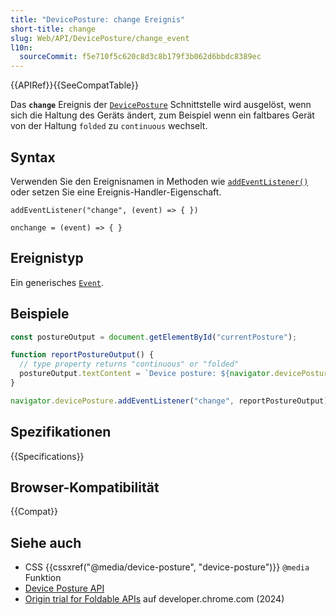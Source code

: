 ```yaml
---
title: "DevicePosture: change Ereignis"
short-title: change
slug: Web/API/DevicePosture/change_event
l10n:
  sourceCommit: f5e710f5c620c8d3c8b179f3b062d6bbdc8389ec
---
```


{{APIRef}}{{SeeCompatTable}}

Das **`change`** Ereignis der [`DevicePosture`](/de/docs/Web/API/DevicePosture) Schnittstelle wird ausgelöst, wenn sich die Haltung des Geräts ändert, zum Beispiel wenn ein faltbares Gerät von der Haltung `folded` zu `continuous` wechselt.

## Syntax

Verwenden Sie den Ereignisnamen in Methoden wie [`addEventListener()`](/de/docs/Web/API/EventTarget/addEventListener) oder setzen Sie eine Ereignis-Handler-Eigenschaft.

```js-nolint
addEventListener("change", (event) => { })

onchange = (event) => { }
```

## Ereignistyp

Ein generisches [`Event`](/de/docs/Web/API/Event).

## Beispiele

```js
const postureOutput = document.getElementById("currentPosture");

function reportPostureOutput() {
  // type property returns "continuous" or "folded"
  postureOutput.textContent = `Device posture: ${navigator.devicePosture.type}`;
}

navigator.devicePosture.addEventListener("change", reportPostureOutput);
```

## Spezifikationen

{{Specifications}}

## Browser-Kompatibilität

{{Compat}}

## Siehe auch

- CSS {{cssxref("@media/device-posture", "device-posture")}} `@media` Funktion
- [Device Posture API](/de/docs/Web/API/Device_Posture_API)
- [Origin trial for Foldable APIs](https://developer.chrome.com/blog/foldable-apis-ot) auf developer.chrome.com (2024)
